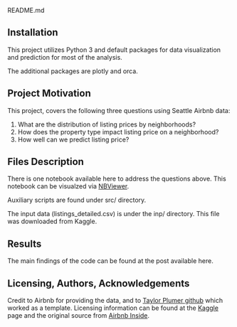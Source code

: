 README.md

## Installation

This project utilizes Python 3 and default packages for data visualization and prediction for most of the analysis.

The additional packages are plotly and orca.

## Project Motivation

This project, covers the following three questions using Seattle Airbnb data:

  1. What are the distribution of listing prices by neighborhoods?
  2. How does the property type impact listing price on a neighborhood?
  3. How well can we predict listing price?

## Files Description

There is one notebook available here to address the questions above.
This notebook can be visualzed via [NBViewer](https://nbviewer.jupyter.org/github/oliveirampo/airbnb_seatle/blob/main/run.ipynb).

Auxiliary scripts are found under src/ directory.

The input data (listings_detailed.csv) is under the inp/ directory.
This file was downloaded from Kaggle.

## Results
The main findings of the code can be found at the post available here.

## Licensing, Authors, Acknowledgements

Credit to Airbnb for providing the data,
and to [Taylor Plumer github](https://github.com/taylorplumer/seattle-airbnb) which worked as a template.
Licensing information can be found at the [Kaggle](https://www.kaggle.com/airbnb/seattle)
page and the original source from [Airbnb Inside](http://insideairbnb.com/get-the-data.html).



